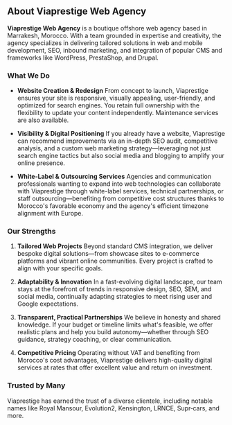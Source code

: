 ## About Viaprestige Web Agency

**Viaprestige Web Agency** is a boutique offshore web agency based in Marrakesh, Morocco. With a team grounded in expertise and creativity, the agency specializes in delivering tailored solutions in web and mobile development, SEO, inbound marketing, and integration of popular CMS and frameworks like WordPress, PrestaShop, and Drupal.

### What We Do

* **Website Creation & Redesign**
  From concept to launch, Viaprestige ensures your site is responsive, visually appealing, user-friendly, and optimized for search engines. You retain full ownership with the flexibility to update your content independently. Maintenance services are also available.

* **Visibility & Digital Positioning**
  If you already have a website, Viaprestige can recommend improvements via an in-depth SEO audit, competitive analysis, and a custom web marketing strategy—leveraging not just search engine tactics but also social media and blogging to amplify your online presence.

* **White‑Label & Outsourcing Services**
  Agencies and communication professionals wanting to expand into web technologies can collaborate with Viaprestige through white-label services, technical partnerships, or staff outsourcing—benefiting from competitive cost structures thanks to Morocco's favorable economy and the agency's efficient timezone alignment with Europe.

### Our Strengths

1. **Tailored Web Projects**
   Beyond standard CMS integration, we deliver bespoke digital solutions—from showcase sites to e-commerce platforms and vibrant online communities. Every project is crafted to align with your specific goals.

2. **Adaptability & Innovation**
   In a fast-evolving digital landscape, our team stays at the forefront of trends in responsive design, SEO, SEM, and social media, continually adapting strategies to meet rising user and Google expectations.

3. **Transparent, Practical Partnerships**
   We believe in honesty and shared knowledge. If your budget or timeline limits what's feasible, we offer realistic plans and help you build autonomy—whether through SEO guidance, strategy coaching, or clear communication.

4. **Competitive Pricing**
   Operating without VAT and benefiting from Morocco's cost advantages, Viaprestige delivers high-quality digital services at rates that offer excellent value and return on investment.

### Trusted by Many

Viaprestige has earned the trust of a diverse clientele, including notable names like Royal Mansour, Evolution2, Kensington, LRNCE, Supr‑cars, and more.
